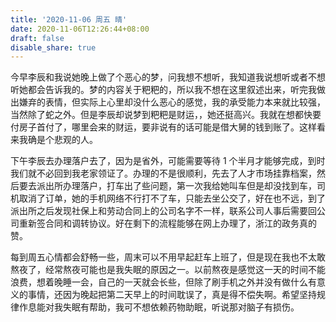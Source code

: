 ```yaml
---
title: '2020-11-06 周五 晴'
date: 2020-11-06T12:26:44+08:00
draft: false
disable_share: true
---
```


今早李辰和我说她晚上做了个恶心的梦，问我想不想听，我知道我说想听或者不想听她都会告诉我的。梦的内容关于粑粑的，所以我不想在这里叙述出来，听完我做出嫌弃的表情，但实际上心里却没什么恶心的感觉，我的承受能力本来就比较强，当然除了蛇之外。但是李辰却说梦到粑粑是财运，，她还挺高兴。我就在想都快要付房子首付了，哪里会来的财运，要非说有的话可能是借大舅的钱到账了。这样看来我确是个悲观的人。

下午李辰去办理落户去了，因为是省外，可能需要等待 1 个半月才能够完成，到时我们就不必回到我老家领证了。办理的不是很顺利，先去了人才市场挂靠档案，然后要去派出所办理落户，打车出了些问题，第一次我给她叫车但是却没找到车，司机取消了订单，她的手机网络不行打不了车，只能去坐公交了，好在也不远，到了派出所之后发现社保上和劳动合同上的公司名字不一样，联系公司人事后需要回公司重新签合同和调转协议。好在剩下的流程能够在网上办理了，浙江的政务真的赞。

每到周五心情都会舒畅一些，周末可以不用早起赶车上班了，但是现在我也不太敢熬夜了，经常熬夜可能也是我失眠的原因之一。以前熬夜是感觉这一天的时间不能浪费，想着晚睡一会，自己的一天就会长些，但除了刷手机之外并没有做什么有意义的事情，还因为晚起把第二天早上的时间耽误了，真是得不偿失啊。希望坚持规律作息能对我失眠有帮助，我可不想依赖药物助眠，听说那对脑子有损伤。
